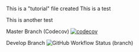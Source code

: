 This is a "tutorial" file created
This is a test

This is another test 

Master Branch (Codecov) [![codecov](https://codecov.io/gh/OziomaEunice/sem/branch/master/graph/badge.svg?token=HN96YJ11TK)](https://codecov.io/gh/OziomaEunice/sem)


Develop Branch ![GitHub Workflow Status (branch)](https://img.shields.io/github/workflow/status/OziomaEunice/sem/A%20workflow%20for%20my%20Hello%20World%20App/develop)
